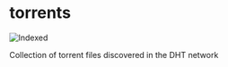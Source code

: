 torrents 
========
![Indexed](https://img.shields.io/badge/indexed-41888-blue)

Collection of torrent files discovered in the DHT network
